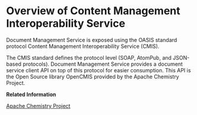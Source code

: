 <!-- loio8427b86559bf424e92fcdbd4a0be5e4f -->

# Overview of Content Management Interoperability Service

Document Management Service is exposed using the OASIS standard protocol Content Management Interoperability Service \(CMIS\).

The CMIS standard defines the protocol level \(SOAP, AtomPub, and JSON-based protocols\). Document Management Service provides a document service client API on top of this protocol for easier consumption. This API is the Open Source library OpenCMIS provided by the Apache Chemistry Project.

**Related Information**  


[Apache Chemistry Project](http://chemistry.apache.org/)

